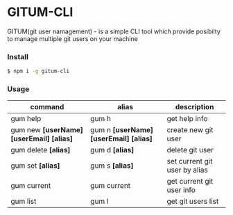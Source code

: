 # GITUM-CLI

GITUM(git user namagement) - is a simple CLI tool which provide posibilty to manage multiple git users on your machine

### Install
```sh
$ npm i -g gitum-cli
```

### Usage

| command | alias | description |
| ------ | ------ | ------ |
| gum help | gum h | get help info |
| gum new **[userName]** **[userEmail]** **[alias]** | gum n **[userName]** **[userEmail]** **[alias]**  | create new git user  |
| gum delete **[alias]** | gum d **[alias]**  | delete git user  |
| gum set **[alias]**| gum s **[alias]**  | set current git user by alias  |
| gum current | gum current  | get current git user info  |
| gum list | gum l | get git users list  |
